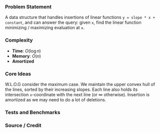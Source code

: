 ### Problem Statement
A data structure that handles insertions of linear functions `y = slope * x + constant`, and can answer the query: given `x`, find the linear function minimizing / maximizing evaluation at `x`.

### Complexity
- **Time**: $O(\log n)$
- **Memory**: $O(n)$
- **Amortized**

### Core Ideas
W.L.O.G consider the maximum case. We maintain the upper convex hull of the lines, sorted by their increasing slopes.
Each line also holds its intersection `x`-coordinate with the next line (or $\infty$ otherwise).
Insertion is amortized as we may need to do a lot of deletions.

### Tests and Benchmarks


### Source / Credit
